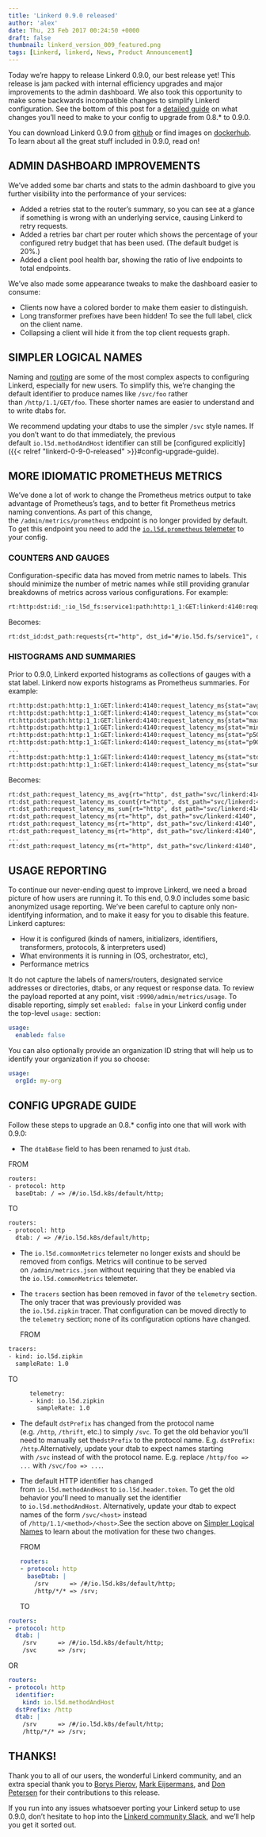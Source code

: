 ```yaml
---
title: 'Linkerd 0.9.0 released'
author: 'alex'
date: Thu, 23 Feb 2017 00:24:50 +0000
draft: false
thumbnail: linkerd_version_009_featured.png
tags: [Linkerd, linkerd, News, Product Announcement]
---
```


Today we’re happy to release Linkerd 0.9.0, our best release yet! This release
is jam packed with internal efficiency upgrades and major improvements to the
admin dashboard. We also took this opportunity to make some backwards
incompatible changes to simplify Linkerd configuration. See the bottom of this
post for a [detailed guide](#config-upgrade-guide) on what changes you’ll need
to make to your config to upgrade from 0.8.\* to 0.9.0.

You can download Linkerd 0.9.0
from [github](https://github.com/linkerd/linkerd/releases/tag/0.9.0) or find
images on [dockerhub](https://hub.docker.com/r/buoyantio/linkerd). To learn
about all the great stuff included in 0.9.0, read on!

## ADMIN DASHBOARD IMPROVEMENTS

We’ve added some bar charts and stats to the admin dashboard to give you further
visibility into the performance of your services:

- Added a retries stat to the router’s summary, so you can see at a glance if
  something is wrong with an underlying service, causing Linkerd to retry
  requests.
- Added a retries bar chart per router which shows the percentage of your
  configured retry budget that has been used. (The default budget is 20%.)
- Added a client pool health bar, showing the ratio of live endpoints to total
  endpoints.

We’ve also made some appearance tweaks to make the dashboard easier to consume:

- Clients now have a colored border to make them easier to distinguish.
- Long transformer prefixes have been hidden! To see the full label, click on
  the client name.
- Collapsing a client will hide it from the top client requests graph.

## SIMPLER LOGICAL NAMES

Naming and [routing](https://linkerd.io/in-depth/routing/) are some of the most
complex aspects to configuring Linkerd, especially for new users. To simplify
this, we’re changing the default identifier to produce names
like `/svc/foo` rather than `/http/1.1/GET/foo`. These shorter names are easier
to understand and to write dtabs for.

We recommend updating your dtabs to use the simpler `/svc` style names. If you
don’t want to do that immediately, the previous
default `io.l5d.methodAndHost` identifier can still be [configured
explicitly]({{< relref "linkerd-0-9-0-released" >}}#config-upgrade-guide).

## MORE IDIOMATIC PROMETHEUS METRICS

We’ve done a lot of work to change the Prometheus metrics output to take
advantage of Prometheus’s tags, and to better fit Prometheus metrics naming
conventions. As part of this change, the `/admin/metrics/prometheus` endpoint is
no longer provided by default. To get this endpoint you need to add
the [`io.l5d.prometheus` telemeter](https://linkerd.io/config/0.9.0/linkerd/index.html#prometheus)
to your config.

### COUNTERS AND GAUGES

Configuration-specific data has moved from metric names to labels. This should
minimize the number of metric names while still providing granular breakdowns of
metrics across various configurations. For example:

```txt
rt:http:dst:id:_:io_l5d_fs:service1:path:http:1_1:GET:linkerd:4140:requests
```

Becomes:

```txt
rt:dst_id:dst_path:requests{rt="http", dst_id="#/io.l5d.fs/service1", dst_path="svc/linkerd:4140"}
```

### HISTOGRAMS AND SUMMARIES

Prior to 0.9.0, Linkerd exported histograms as collections of gauges with a stat
label. Linkerd now exports histograms as Prometheus summaries. For example:

```txt
rt:http:dst:path:http:1_1:GET:linkerd:4140:request_latency_ms{stat="avg"}
rt:http:dst:path:http:1_1:GET:linkerd:4140:request_latency_ms{stat="count"}
rt:http:dst:path:http:1_1:GET:linkerd:4140:request_latency_ms{stat="max"}
rt:http:dst:path:http:1_1:GET:linkerd:4140:request_latency_ms{stat="min"}
rt:http:dst:path:http:1_1:GET:linkerd:4140:request_latency_ms{stat="p50"}
rt:http:dst:path:http:1_1:GET:linkerd:4140:request_latency_ms{stat="p90"}
...
rt:http:dst:path:http:1_1:GET:linkerd:4140:request_latency_ms{stat="stddev"}
rt:http:dst:path:http:1_1:GET:linkerd:4140:request_latency_ms{stat="sum"}
```

Becomes:

```txt
rt:dst_path:request_latency_ms_avg{rt="http", dst_path="svc/linkerd:4140"}
rt:dst_path:request_latency_ms_count{rt="http", dst_path="svc/linkerd:4140"}
rt:dst_path:request_latency_ms_sum{rt="http", dst_path="svc/linkerd:4140"}
rt:dst_path:request_latency_ms{rt="http", dst_path="svc/linkerd:4140", quantile="0"}
rt:dst_path:request_latency_ms{rt="http", dst_path="svc/linkerd:4140", quantile="0.5"}
rt:dst_path:request_latency_ms{rt="http", dst_path="svc/linkerd:4140", quantile="0.9"}
...
rt:dst_path:request_latency_ms{rt="http", dst_path="svc/linkerd:4140", quantile="1"}
```

## USAGE REPORTING

To continue our never-ending quest to improve Linkerd, we need a broad picture
of how users are running it. To this end, 0.9.0 includes some basic anonymized
usage reporting. We’ve been careful to capture only non-identifying information,
and to make it easy for you to disable this feature. Linkerd captures:

- How it is configured (kinds of namers, initializers, identifiers,
  transformers, protocols, & interpreters used)
- What environments it is running in (OS, orchestrator, etc),
- Performance metrics

It do not capture the labels of namers/routers, designated service addresses or
directories, dtabs, or any request or response data. To review the payload
reported at any point, visit `:9990/admin/metrics/usage`. To disable reporting,
simply set `enabled: false` in your Linkerd config under the
top-level `usage:` section:

```yml
usage:
  enabled: false
```

You can also optionally provide an organization ID string that will help us to
identify your organization if you so choose:

```yml
usage:
  orgId: my-org
```

## CONFIG UPGRADE GUIDE

Follow these steps to upgrade an 0.8.\* config into one that will work with 0.9.0:

- The `dtabBase` field to has been renamed to just `dtab`.

FROM

```txt
routers:
- protocol: http
  baseDtab: / => /#/io.l5d.k8s/default/http;
```

TO

```txt
routers:
- protocol: http
  dtab: / => /#/io.l5d.k8s/default/http;
```

- The `io.l5d.commonMetrics` telemeter no longer exists and should be removed
  from configs. Metrics will continue to be served
  on `/admin/metrics.json` without requiring that they be enabled via
  the `io.l5d.commonMetrics` telemeter.
- The `tracers` section has been removed in favor of the `telemetry` section.
  The only tracer that was previously provided was the `io.l5d.zipkin` tracer.
  That configuration can be moved directly to the `telemetry` section; none of
  its configuration options have changed.

  FROM

```txt
tracers:
- kind: io.l5d.zipkin
  sampleRate: 1.0
```

  TO

```txt
      telemetry:
      - kind: io.l5d.zipkin
        sampleRate: 1.0
```

- The default `dstPrefix` has changed from the protocol name
  (e.g. `/http`, `/thrift`, etc.) to simply `/svc`. To get the old behavior
  you'll need to manually set the`dstPrefix` to the protocol name.
  E.g. `dstPrefix: /http`.Alternatively, update your dtab to expect names
  starting with `/svc` instead of with the protocol name. E.g.
  replace `/http/foo => ...` with `/svc/foo => ...`.

- The default HTTP identifier has changed
  from `io.l5d.methodAndHost` to `io.l5d.header.token`. To get the old behavior
  you'll need to manually set the identifier to `io.l5d.methodAndHost`.
  Alternatively, update your dtab to expect names of the
  form `/svc/<host>` instead of `/http/1.1/<method>/<host>`.See the section
  above on [Simpler Logical
  Names](#simpler-logical-names) to learn about the
  motivation for these two changes.

  FROM

  ```yml
  routers:
  - protocol: http
    baseDtab: |
      /srv      => /#/io.l5d.k8s/default/http;
      /http/*/* => /srv;
  ```

  TO

```yml
routers:
- protocol: http
  dtab: |
    /srv      => /#/io.l5d.k8s/default/http;
    /svc      => /srv;
```

  OR

```yml
routers:
- protocol: http
  identifier:
    kind: io.l5d.methodAndHost
  dstPrefix: /http
  dtab: |
    /srv      => /#/io.l5d.k8s/default/http;
    /http/*/* => /srv;
```

## THANKS!

Thank you to all of our users, the wonderful Linkerd community, and an extra
special thank you to [Borys Pierov](https://twitter.com/Ashald), [Mark
Eijsermans](https://twitter.com/markeijsermans), and [Don
Petersen](https://github.com/dpetersen) for their contributions to this release.

If you run into any issues whatsoever porting your Linkerd setup to use 0.9.0,
don’t hesitate to hop into the [Linkerd community
Slack](http://slack.linkerd.io/), and we’ll help you get it sorted out.
